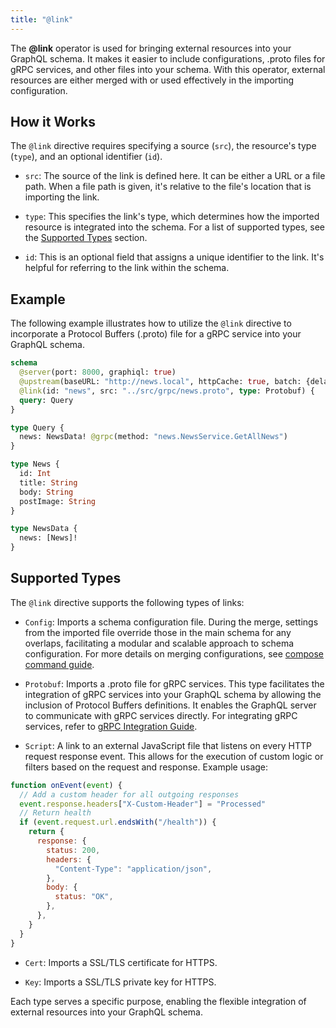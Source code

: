 ```yaml
---
title: "@link"
---
```


The **@link** operator is used for bringing external resources into your GraphQL schema. It makes it easier to include configurations, .proto files for gRPC services, and other files into your schema. With this operator, external resources are either merged with or used effectively in the importing configuration.

## How it Works

The `@link` directive requires specifying a source (`src`), the resource's type (`type`), and an optional identifier (`id`).

- `src`: The source of the link is defined here. It can be either a URL or a file path. When a file path is given, it's relative to the file's location that is importing the link.

- `type`: This specifies the link's type, which determines how the imported resource is integrated into the schema. For a list of supported types, see the [Supported Types](#supported-types) section.

- `id`: This is an optional field that assigns a unique identifier to the link. It's helpful for referring to the link within the schema.

## Example

The following example illustrates how to utilize the `@link` directive to incorporate a Protocol Buffers (.proto) file for a gRPC service into your GraphQL schema.

```graphql showLineNumbers
schema
  @server(port: 8000, graphiql: true)
  @upstream(baseURL: "http://news.local", httpCache: true, batch: {delay: 10})
  @link(id: "news", src: "../src/grpc/news.proto", type: Protobuf) {
  query: Query
}

type Query {
  news: NewsData! @grpc(method: "news.NewsService.GetAllNews")
}

type News {
  id: Int
  title: String
  body: String
  postImage: String
}

type NewsData {
  news: [News]!
}
```

## Supported Types

The `@link` directive supports the following types of links:

- `Config`: Imports a schema configuration file. During the merge, settings from the imported file override those in the main schema for any overlaps, facilitating a modular and scalable approach to schema configuration. For more details on merging configurations, see [compose command guide](/docs/guides/cli.md#compose).

- `Protobuf`: Imports a .proto file for gRPC services. This type facilitates the integration of gRPC services into your GraphQL schema by allowing the inclusion of Protocol Buffers definitions. It enables the GraphQL server to communicate with gRPC services directly. For integrating gRPC services, refer to [gRPC Integration Guide](/docs/guides/grpc.md).

- `Script`: A link to an external JavaScript file that listens on every HTTP request response event. This allows for the execution of custom logic or filters based on the request and response. Example usage:

```javascript showLineNumbers
function onEvent(event) {
  // Add a custom header for all outgoing responses
  event.response.headers["X-Custom-Header"] = "Processed"
  // Return health
  if (event.request.url.endsWith("/health")) {
    return {
      response: {
        status: 200,
        headers: {
          "Content-Type": "application/json",
        },
        body: {
          status: "OK",
        },
      },
    }
  }
}
```

- `Cert`: Imports a SSL/TLS certificate for HTTPS.

- `Key`: Imports a SSL/TLS private key for HTTPS.

Each type serves a specific purpose, enabling the flexible integration of external resources into your GraphQL schema.
